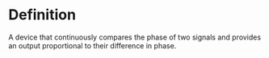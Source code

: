 # Definition

A device that continuously compares the phase of two signals and
provides an output proportional to their difference in phase.
